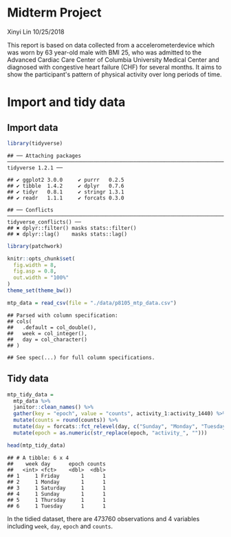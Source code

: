 Midterm Project
================
Xinyi Lin
10/25/2018

This report is based on data collected from a accelerometerdevice which was worn by 63 year-old male with BMI 25, who was admitted to the Advanced Cardiac Care Center of Columbia University Medical Center and diagnosed with congestive heart failure (CHF) for several months. It aims to show the participant's pattern of physical activity over long periods of time.

Import and tidy data
====================

Import data
-----------

``` r
library(tidyverse)
```

    ## ── Attaching packages ──────────────────────────────────────────────────────────────────────── tidyverse 1.2.1 ──

    ## ✔ ggplot2 3.0.0     ✔ purrr   0.2.5
    ## ✔ tibble  1.4.2     ✔ dplyr   0.7.6
    ## ✔ tidyr   0.8.1     ✔ stringr 1.3.1
    ## ✔ readr   1.1.1     ✔ forcats 0.3.0

    ## ── Conflicts ─────────────────────────────────────────────────────────────────────────── tidyverse_conflicts() ──
    ## ✖ dplyr::filter() masks stats::filter()
    ## ✖ dplyr::lag()    masks stats::lag()

``` r
library(patchwork)

knitr::opts_chunk$set(
  fig.width = 8,
  fig.asp = 0.8,
  out.width = "100%"
)
theme_set(theme_bw())
```

``` r
mtp_data = read_csv(file = "./data/p8105_mtp_data.csv")
```

    ## Parsed with column specification:
    ## cols(
    ##   .default = col_double(),
    ##   week = col_integer(),
    ##   day = col_character()
    ## )

    ## See spec(...) for full column specifications.

Tidy data
---------

``` r
mtp_tidy_data =
  mtp_data %>% 
  janitor::clean_names() %>% 
  gather(key = "epoch", value = "counts", activity_1:activity_1440) %>% 
  mutate(counts = round(counts)) %>% 
  mutate(day = forcats::fct_relevel(day, c("Sunday", "Monday", "Tuesday", "Wednesday", "Thursday", "Friday", "Saturday"))) %>% 
  mutate(epoch = as.numeric(str_replace(epoch, "activity_", "")))

head(mtp_tidy_data)
```

    ## # A tibble: 6 x 4
    ##    week day      epoch counts
    ##   <int> <fct>    <dbl>  <dbl>
    ## 1     1 Friday       1      1
    ## 2     1 Monday       1      1
    ## 3     1 Saturday     1      1
    ## 4     1 Sunday       1      1
    ## 5     1 Thursday     1      1
    ## 6     1 Tuesday      1      1

In the tidied dataset, there are 473760 observations and 4 variables including `week`, `day`, `epoch` and `counts`.
